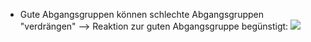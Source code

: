 - Gute Abgangsgruppen können schlechte Abgangsgruppen "verdrängen" --> Reaktion zur guten Abgangsgruppe begünstigt:
![](Pasted%20image%2020231127162522.png)
